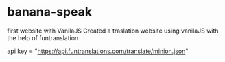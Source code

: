 # banana-speak
first website with VanilaJS
Created a traslation website using vanilaJS with the help of funtranslation 

api key = "https://api.funtranslations.com/translate/minion.json"

